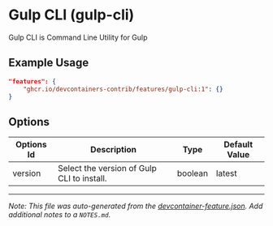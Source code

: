 
# Gulp CLI (gulp-cli)

Gulp CLI is Command Line Utility for Gulp

## Example Usage

```json
"features": {
    "ghcr.io/devcontainers-contrib/features/gulp-cli:1": {}
}
```

## Options

| Options Id | Description | Type | Default Value |
|-----|-----|-----|-----|
| version | Select the version of Gulp CLI to install. | boolean | latest |



---

_Note: This file was auto-generated from the [devcontainer-feature.json](https://github.com/devcontainers-contrib/features/blob/main/src/gulp-cli/devcontainer-feature.json).  Add additional notes to a `NOTES.md`._
